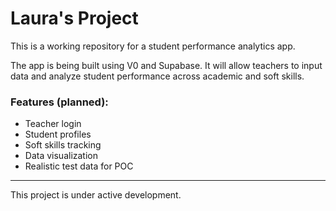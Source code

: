 # Laura's Project

This is a working repository for a student performance analytics app.

The app is being built using V0 and Supabase. It will allow teachers to input data and analyze student performance across academic and soft skills.

### Features (planned):
- Teacher login
- Student profiles
- Soft skills tracking
- Data visualization
- Realistic test data for POC

---
This project is under active development.
